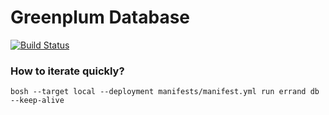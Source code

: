 # Greenplum Database
[![Build Status](https://travis-ci.org/d/database-release.svg?branch=develop)](https://travis-ci.org/d/database-release)

### How to iterate quickly?

`bosh --target local --deployment manifests/manifest.yml run errand db --keep-alive`
